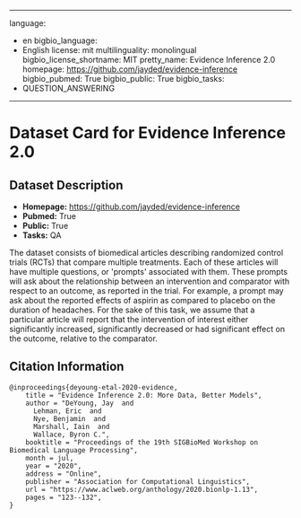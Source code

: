 
---
language: 
- en
bigbio_language: 
- English
license: mit
multilinguality: monolingual
bigbio_license_shortname: MIT
pretty_name: Evidence Inference 2.0
homepage: https://github.com/jayded/evidence-inference
bigbio_pubmed: True
bigbio_public: True
bigbio_tasks: 
- QUESTION_ANSWERING
---


# Dataset Card for Evidence Inference 2.0

## Dataset Description

- **Homepage:** https://github.com/jayded/evidence-inference
- **Pubmed:** True
- **Public:** True
- **Tasks:** QA


The dataset consists of biomedical articles describing randomized control trials (RCTs) that compare multiple
treatments. Each of these articles will have multiple questions, or 'prompts' associated with them.
These prompts will ask about the relationship between an intervention and comparator with respect to an outcome,
as reported in the trial. For example, a prompt may ask about the reported effects of aspirin as compared
to placebo on the duration of headaches. For the sake of this task, we assume that a particular article
will report that the intervention of interest either significantly increased, significantly decreased
or had significant effect on the outcome, relative to the comparator.



## Citation Information

```
@inproceedings{deyoung-etal-2020-evidence,
    title = "Evidence Inference 2.0: More Data, Better Models",
    author = "DeYoung, Jay  and
      Lehman, Eric  and
      Nye, Benjamin  and
      Marshall, Iain  and
      Wallace, Byron C.",
    booktitle = "Proceedings of the 19th SIGBioMed Workshop on Biomedical Language Processing",
    month = jul,
    year = "2020",
    address = "Online",
    publisher = "Association for Computational Linguistics",
    url = "https://www.aclweb.org/anthology/2020.bionlp-1.13",
    pages = "123--132",
}

```
